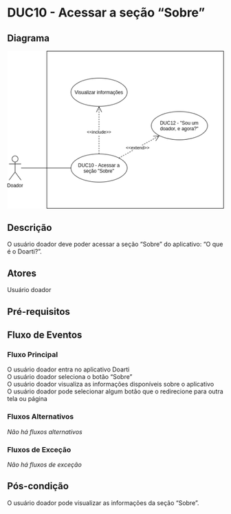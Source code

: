 # DUC10 - Acessar a seção “Sobre”

## Diagrama
![DUC10](../../../../assets/images/casosDeUso/DUC10.png)

## Descrição
O usuário doador deve poder acessar a seção “Sobre” do aplicativo: “O que é o Doarti?”.  

## Atores
Usuário doador  

## Pré-requisitos

## Fluxo de Eventos

### Fluxo Principal
O usuário doador entra no aplicativo Doarti  
O usuário doador seleciona o botão “Sobre”  
O usuário doador visualiza as informações disponíveis sobre o aplicativo  
O usuário doador pode selecionar algum botão que o redirecione para outra tela ou página  

### Fluxos Alternativos
*Não há fluxos alternativos*  

### Fluxos de Exceção
*Não há fluxos de exceção*  


## Pós-condição
O usuário doador pode visualizar as informações da seção “Sobre”.  






